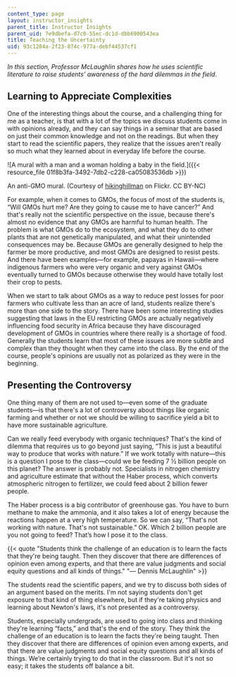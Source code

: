 ```yaml
---
content_type: page
layout: instructor_insights
parent_title: Instructor Insights
parent_uid: 7e9dbefa-d7c0-55ec-dc1d-dbb6900543ea
title: Teaching the Uncertainty
uid: 93c1284a-2f23-874c-977a-debf44537cf1
---
```


_In this section, Professor McLaughlin shares how he uses scientific literature to raise students’ awareness of the hard dilemmas in the field_.

Learning to Appreciate Complexities
-----------------------------------

One of the interesting things about the course, and a challenging thing for me as a teacher, is that with a lot of the topics we discuss students come in with opinions already, and they can say things in a seminar that are based on just their common knowledge and not on the readings. But when they start to read the scientific papers, they realize that the issues aren't really so much what they learned about in everyday life before the course.

![A mural with a man and a woman holding a baby in the field.]({{< resource_file 01f8b3fa-3492-7db2-c228-ca05083536db >}})

An anti-GMO mural. (Courtesy of [hikinghillman](https://flickr.com/photos/hikinghillman/23670619573/in/photolist-C4G7wz-rzvu2o-4yb69n-2hHEFio-f2QTsE-fGcm7J-e7nFHN-e7nBPS-4GAtxZ-GeKyQS-f2AH5P-wCsAQD-f2ADDv-efPbRF-78suDD-78wo1W-eaXqcz-eszkdS-9oPwwK-e7gYxX-SZt8dS-4xYcW9-8RK45d-9DabZz-7HJ8zp-Msu1-BxWsTL-BrygYD-Bry6ni-BxVLvG-B3xSyf-kG8PUz-458Bnc-7EBTTo-kG8P5D-8Tw48e-fQn9Ps-7HCvzh-SZt8k5-YMRRkZ-ShV1hL-kG8eaX-qGWfX8-m7jYQf-B3CEkg-7tFbKi-27hw3kU-2exPe9t-2gnrAHE-2a3ov4a) on Flickr. CC BY-NC)

For example, when it comes to GMOs, the focus of most of the students is, “Will GMOs hurt me? Are they going to cause me to have cancer?” And that's really not the scientific perspective on the issue, because there's almost no evidence that any GMOs are harmful to human health. The problem is what GMOs do to the ecosystem, and what they do to other plants that are not genetically manipulated, and what their unintended consequences may be. Because GMOs are generally designed to help the farmer be more productive, and most GMOs are designed to resist pests. And there have been examples—for example, papayas in Hawaii—where indigenous farmers who were very organic and very against GMOs eventually turned to GMOs because otherwise they would have totally lost their crop to pests.

When we start to talk about GMOs as a way to reduce pest losses for poor farmers who cultivate less than an acre of land, students realize there's more than one side to the story. There have been some interesting studies suggesting that laws in the EU restricting GMOs are actually negatively influencing food security in Africa because they have discouraged development of GMOs in countries where there really is a shortage of food. Generally the students learn that most of these issues are more subtle and complex than they thought when they came into the class. By the end of the course, people's opinions are usually not as polarized as they were in the beginning.

Presenting the Controversy
--------------------------

One thing many of them are not used to—even some of the graduate students—is that there's a lot of controversy about things like organic farming and whether or not we should be willing to sacrifice yield a bit to have more sustainable agriculture.

Can we really feed everybody with organic techniques? That's the kind of dilemma that requires us to go beyond just saying, “This is just a beautiful way to produce that works with nature.” If we work totally with nature—this is a question I pose to the class—could we be feeding 7 ½ billion people on this planet? The answer is probably not. Specialists in nitrogen chemistry and agriculture estimate that without the Haber process, which converts atmospheric nitrogen to fertilizer, we could feed about 2 billion fewer people.

The Haber process is a big contributor of greenhouse gas. You have to burn methane to make the ammonia, and it also takes a lot of energy because the reactions happen at a very high temperature. So we can say, “That's not working with nature. That's not sustainable.” OK. Which 2 billion people are you not going to feed? That’s how I pose it to the class.

{{< quote "Students think the challenge of an education is to learn the facts that they're being taught. Then they discover that there are differences of opinion even among experts, and that there are value judgments and social equity questions and all kinds of things." "— Dennis McLaughlin" >}}

The students read the scientific papers, and we try to discuss both sides of an argument based on the merits. I'm not saying students don't get exposure to that kind of thing elsewhere, but if they're taking physics and learning about Newton's laws, it's not presented as a controversy.

Students, especially undergrads, are used to going into class and thinking they're learning “facts,” and that's the end of the story. They think the challenge of an education is to learn the facts they're being taught. Then they discover that there are differences of opinion even among experts, and that there are value judgments and social equity questions and all kinds of things. We’re certainly trying to do that in the classroom. But it's not so easy; it takes the students off balance a bit.